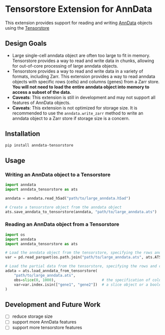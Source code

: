 # Tensorstore Extension for AnnData 

This extension provides support for reading and writing [AnnData](https://anndata.readthedocs.io/en/latest/) objects using the [Tensorstore](https://google.github.io/tensorstore/)

## Design Goals

- Large single-cell anndata object are often too large to fit in memory. Tensorstore provides a way to read and write data in chunks, allowing for out-of-core processing of large anndata objects.
- Tensorstore provides a way to read and write data in a variety of formats, including Zarr. This extension provides a way to read anndata objects with specific rows (cells) and columns (genes) from a Zarr store. **You will not need to load the entire anndata object into memory to access a subset of the data.**
- **Caveats**: This extension is still in development and may not support all features of AnnData objects.
- **Caveats**: This extension is not optimized for storage size. It is recommended to use the `anndata.write_zarr` method to write an anndata object to a Zarr store if storage size is a concern.



## Installation

```bash
pip install anndata-tensorstore
```

## Usage

### Writing an AnnData object to a Tensorstore

```python
import anndata
import anndata_tensorstore as ats

anndata = anndata.read_h5ad("path/to/large_anndata.h5ad")

# Create a tensorstore object from the anndata object
ats.save_anndata_to_tensorstore(anndata, "path/to/large_anndata.ats")
```


### Reading an AnnData object from a Tensorstore

```python
import os
import anndata
import anndata_tensorstore as ats

# Load the anndata object from the tensorstore, specifying the rows and columns to load
var = pd.read_parquet(os.path.join("path/to/large_anndata.ats", ats.ATS_FILE_NAME.var))

# Load the partial data from the tensorstore, specifying the rows and columns to load
adata = ats.load_anndata_from_tensorstore(
    "path/to/large_anndata.ats",
    obs=slice(0, 1000),                     # the specification of columns and rows can either be
    var=var.index.isin(["gene1", "gene2"])  # a slice object or a boolean array
)
```

## Development and Future Work

- [ ] reduce storage size
- [ ] support more AnnData features
- [ ] support more tensorstore features
